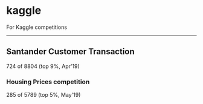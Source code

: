 # kaggle
For Kaggle competitions

---

## Santander Customer Transaction
724 of 8804 (top 9%, Apr'19)

### Housing Prices competition
285 of 5789 (top 5%, May'19)
